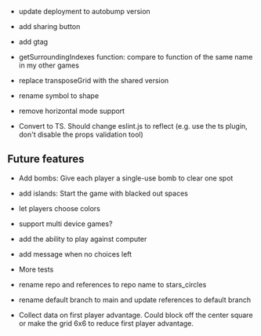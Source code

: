 - update deployment to autobump version
- add sharing button
- add gtag
- getSurroundingIndexes function: compare to function of the same name in my other games
- replace transposeGrid with the shared version
- rename symbol to shape
- remove horizontal mode support

- Convert to TS. Should change eslint.js to reflect (e.g. use the ts plugin, don't disable the props validation tool)

## Future features

- Add bombs: Give each player a single-use bomb to clear one spot
- add islands: Start the game with blacked out spaces
- let players choose colors
- support multi device games?
- add the ability to play against computer

- add message when no choices left
- More tests
- rename repo and references to repo name to stars_circles
- rename default branch to main and update references to default branch
- Collect data on first player advantage. Could block off the center square or make the grid 6x6 to reduce first player advantage.
